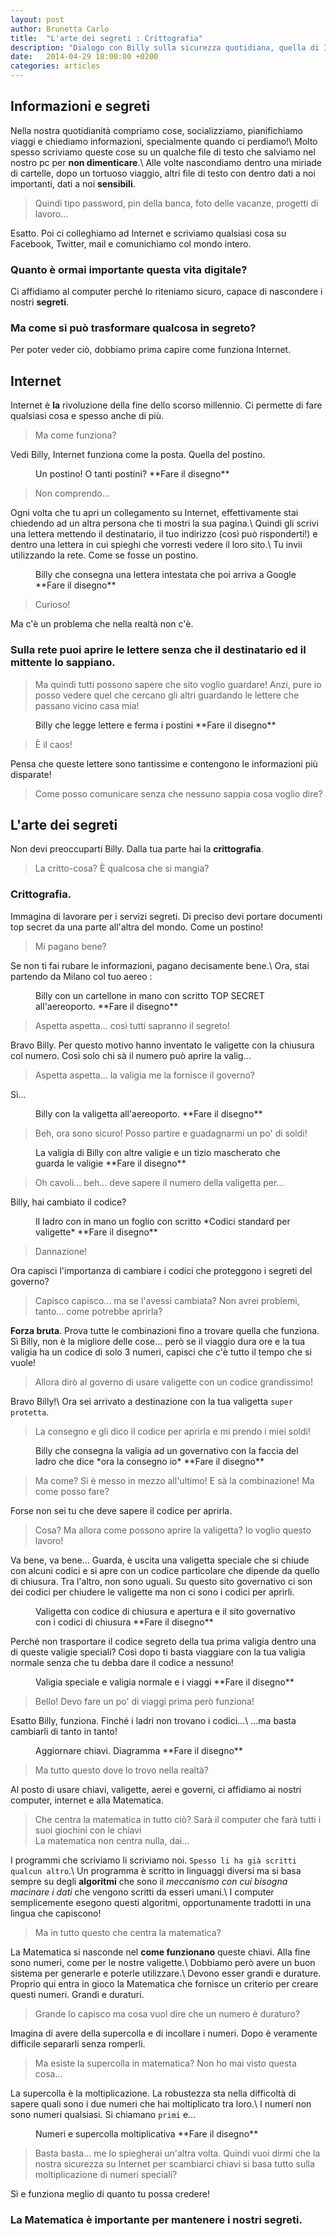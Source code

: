 ```yaml
---
layout: post
author: Brunetta Carlo
title:  "L'arte dei segreti : Crittografia"
description: "Dialogo con Billy sulla sicurezza quotidiana, quella di Internet."
date:   2014-04-29 18:00:00 +0200
categories: articles
---
```


Informazioni e segreti
---

Nella nostra quotidianità compriamo cose, socializziamo, pianifichiamo viaggi e chiediamo informazioni, specialmente quando ci perdiamo!\\
Molto spesso scriviamo queste cose su un qualche file di testo che salviamo nel nostro pc per **non dimenticare**.\\
Alle volte nascondiamo dentro una miriade di cartelle, dopo un tortuoso viaggio, altri file di testo con dentro dati a noi importanti, dati a noi **sensibili**.

> Quindi tipo password, pin della banca, foto delle vacanze, progetti di lavoro...

Esatto. Poi ci colleghiamo ad Internet e scriviamo qualsiasi cosa su Facebook, Twitter, mail e comunichiamo col mondo intero.

### Quanto è ormai importante questa vita digitale?

Ci affidiamo al computer perché lo riteniamo sicuro, capace di nascondere i nostri **segreti**.

### Ma come si può trasformare qualcosa in segreto?

Per poter veder ciò, dobbiamo prima capire come funziona Internet.

Internet
---

Internet è **la** rivoluzione della fine dello scorso millennio. Ci permette di fare qualsiasi cosa e spesso anche di più.

> Ma come funziona?

Vedi Billy, Internet funziona come la posta. Quella del postino.

<figure>
<figcaption> Un postino! O tanti postini? **Fare il disegno**</figcaption>
</figure>

> Non comprendo...

Ogni volta che tu apri un collegamento su Internet, effettivamente stai chiedendo ad un altra persona che ti mostri la sua pagina.\\
Quindi gli scrivi una lettera mettendo il destinatario, il tuo indirizzo (così può risponderti!) e dentro una lettera in cui spieghi che vorresti vedere il loro sito.\\
Tu invii utilizzando la rete. Come se fosse un postino.

<figure>
<figcaption>Billy che consegna una lettera intestata che poi arriva a Google **Fare il disegno**</figcaption>
</figure>

> Curioso!

Ma c'è un problema che nella realtà non c'è.

### Sulla rete puoi aprire le lettere senza che il destinatario ed il mittente lo sappiano.

> Ma quindi tutti possono sapere che sito voglio guardare! Anzi, pure io posso vedere quel che cercano gli altri guardando le lettere che passano vicino casa mia!

<figure>
<figcaption>Billy che legge lettere e ferma i postini **Fare il disegno**</figcaption>
</figure>

> È il caos!

Pensa che queste lettere sono tantissime e contengono le informazioni più disparate!

> Come posso comunicare senza che nessuno sappia cosa voglio dire?


L'arte dei segreti
---

Non devi preoccuparti Billy. Dalla tua parte hai la **crittografia**.

> La critto-cosa? È qualcosa che si mangia?

### Crittografia.

Immagina di lavorare per i servizi segreti. Di preciso devi portare documenti top secret da una parte all'altra del mondo. Come un postino!

> Mi pagano bene?

Se non ti fai rubare le informazioni, pagano decisamente bene.\\
Ora, stai partendo da Milano col tuo aereo :

<figure>
<figcaption>Billy con un cartellone in mano con scritto TOP SECRET all'aereoporto. **Fare il disegno**</figcaption>
</figure>

> Aspetta aspetta... così tutti sapranno il segreto!

Bravo Billy. Per questo motivo hanno inventato le valigette con la chiusura col numero. Così solo chi sà il numero può aprire la valig...

> Aspetta aspetta... la valigia me la fornisce il governo?

Sì...

<figure>
<figcaption>Billy con la valigetta all'aereoporto. **Fare il disegno**</figcaption>
</figure>

> Beh, ora sono sicuro! Posso partire e guadagnarmi un po' di soldi!

<figure>
<figcaption>La valigia di Billy con altre valigie e un tizio mascherato che guarda le valigie **Fare il disegno**</figcaption>
</figure>

> Oh cavoli... beh... deve sapere il numero della valigetta per...

Billy, hai cambiato il codice?

<figure>
<figcaption>Il ladro con in mano un foglio con scritto *Codici standard per valigette* **Fare il disegno**</figcaption>
</figure>

> Dannazione!

Ora capisci l'importanza di cambiare i codici che proteggono i segreti del governo?

> Capisco capisco... ma se l'avessi cambiata? Non avrei problemi, tanto... come potrebbe aprirla?

**Forza bruta**. Prova tutte le combinazioni fino a trovare quella che funziona.
Sì Billy, non è la migliore delle cose... però se il viaggio dura ore e la tua valigia ha un codice di solo 3 numeri, capisci che c'è tutto il tempo che si vuole!

> Allora dirò al governo di usare valigette con un codice grandissimo!

Bravo Billy!\\
Ora sei arrivato a destinazione con la tua valigetta `super protetta`.

> La consegno e gli dico il codice per aprirla e mi prendo i miei soldi!

<figure>
<figcaption>Billy che consegna la valigia ad un governativo con la faccia del ladro che dice *ora la consegno io* **Fare il disegno**</figcaption>
</figure>

> Ma come? Sì è messo in mezzo all'ultimo! E sà la combinazione! Ma come posso fare?

Forse non sei tu che deve sapere il codice per aprirla.

> Cosa? Ma allora come possono aprire la valigetta? Io voglio questo lavoro!

Va bene, va bene... Guarda, è uscita una valigetta speciale che si chiude con alcuni codici e si apre con un codice particolare che dipende da quello di chiusura. Tra l'altro, non sono uguali. Su questo sito governativo ci son dei codici per chiudere le valigette ma non ci sono i codici per aprirli.

<figure>
<figcaption>Valigetta con codice di chiusura e apertura e il sito governativo con i codici di chiusura **Fare il disegno**</figcaption>
</figure>

Perché non trasportare il codice segreto della tua prima valigia dentro una di queste valigie speciali? Così dopo ti basta viaggiare con la tua valigia normale senza che tu debba dare il codice a nessuno!

<figure>
<figcaption>Valigia speciale e valigia normale e i viaggi **Fare il disegno**</figcaption>
</figure>

> Bello! Devo fare un po' di viaggi prima però funziona!

Esatto Billy, funziona. Finché i ladri non trovano i codici...\\
...ma basta cambiarli di tanto in tanto!

<figure>
<figcaption>Aggiornare chiavi. Diagramma **Fare il disegno**</figcaption>
</figure>

> Ma tutto questo dove lo trovo nella realtà?

Al posto di usare chiavi, valigette, aerei e governi, ci affidiamo ai nostri computer, internet e alla Matematica.

> Che centra la matematica in tutto ciò? Sarà il computer che farà tutti i suoi giochini con le chiavi <br /> La matematica non centra nulla, dai...

I programmi che scriviamo li scriviamo noi. `Spesso li ha già scritti qualcun altro`.\\
Un programma è scritto in linguaggi diversi ma si basa sempre su degli **algoritmi** che sono il *meccanismo con cui bisogna macinare i dati* che vengono scritti da esseri umani.\\
I computer semplicemente esegono questi algoritmi, opportunamente tradotti in una lingua che capiscono!

> Ma in tutto questo che centra la matematica?

La Matematica si nasconde nel **come funzionano** queste chiavi. Alla fine sono numeri, come per le nostre valigette.\\
Dobbiamo però avere un buon sistema per generarle e poterle utilizzare.\\
Devono esser grandi e durature. Proprio qui entra in gioco la Matematica che fornisce un criterio per creare questi numeri. Grandi e duraturi.

> Grande lo capisco ma cosa vuol dire che un numero è duraturo?

Imagina di avere della supercolla e di incollare i numeri. Dopo è veramente difficile separarli senza romperli.

> Ma esiste la supercolla in matematica? Non ho mai visto questa cosa...

La supercolla è la moltiplicazione. La robustezza sta nella difficoltà di sapere quali sono i due numeri che hai moltiplicato tra loro.\\
I numeri non sono numeri qualsiasi. Si chiamano `primi` e...

<figure>
<figcaption>Numeri e supercolla moltiplicativa **Fare il disegno**</figcaption>
</figure>

> Basta basta... me lo spiegherai un'altra volta.
> Quindi vuoi dirmi che la nostra sicurezza su Internet per scambiarci chiavi si basa tutto sulla moltiplicazione di numeri speciali?

Sì e funziona meglio di quanto tu possa credere!

### La Matematica è importante per mantenere i nostri segreti.



